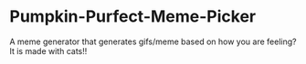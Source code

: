 # Pumpkin-Purfect-Meme-Picker
A meme generator that generates gifs/meme based on how you are feeling? It is made with cats!!
